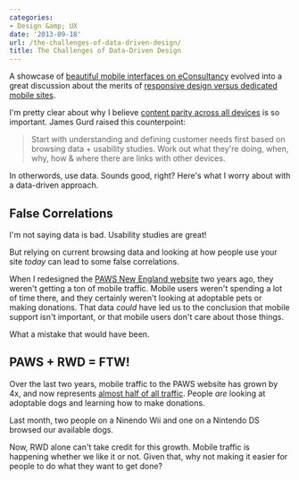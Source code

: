 ```yaml
---
categories:
- Design &amp; UX
date: '2013-09-18'
url: /the-challenges-of-data-driven-design/
title: The Challenges of Data-Driven Design
---
```


A showcase of <a href="http://econsultancy.com/us/blog/63385-16-drop-dead-gorgeous-examples-of-mobile-design-inspiration">beautiful mobile interfaces on eConsultancy</a> evolved into a great discussion about the merits of <a href="http://econsultancy.com/us/blog/63385-16-drop-dead-gorgeous-examples-of-mobile-design-inspiration#comments">responsive design versus dedicated mobile sites</a>.

I'm pretty clear about why I believe <a href="https://gomakethings.com/content-parity-on-the-web/">content parity across all devices</a> is so important. James Gurd raised this counterpoint:

<blockquote>
  Start with understanding and defining customer needs first based on browsing data + usability studies. Work out what they're doing, when, why, how &amp; where there are links with other devices.
</blockquote>

<p>In otherwords, use data. Sounds good, right? Here's what I worry about with a data-driven approach.
<!--more--></p>

<h2>False Correlations</h2>

I'm not saying data is bad. Usability studies are great!

But relying on current browsing data and looking at how people use your site <em>today</em> can lead to some false correlations.

When I redesigned the <a href="http://www.pawsnewengland.com/">PAWS New England website</a> two years ago, they weren't getting a ton of mobile traffic. Mobile users weren't spending a lot of time there, and they certainly weren't looking at adoptable pets or making donations. That data <em>could</em> have led us to the conclusion that mobile support isn't important, or that mobile users don't care about those things.

What a mistake that would have been.

<h2>PAWS + RWD = FTW!</h2>

Over the last two years, mobile traffic to the PAWS website has grown by 4x, and now represents <a href="https://gomakethings.com/projects/paws-new-england/">almost half of all traffic</a>. People <em>are</em> looking at adoptable dogs and learning how to make donations.

Last month, two people on a Ninendo Wii and one on a Nintendo DS browsed our available dogs.

Now, RWD alone can't take credit for this growth. Mobile traffic is happening whether we like it or not. Given that, why not making it easier for people to do what they want to get done?